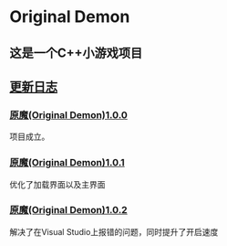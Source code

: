 # Original Demon
这是一个C++小游戏项目
------------
## [更新日志](https://github.com/SpeaceQ/Original-Demon/blob/main/%E6%9B%B4%E6%96%B0%E6%97%A5%E5%BF%97)
### [原魔(Original Demon)1.0.0](https://github.com/SpeaceQ/Original-Demon/blob/main/Original%20Demon1.0.0)
项目成立。
### [原魔(Original Demon)1.0.1](https://github.com/SpeaceQ/Original-Demon/blob/main/Original%20Demon1.0.1)
优化了加载界面以及主界面
### [原魔(Original Demon)1.0.2](https://github.com/SpeaceQ/Original-Demon/blob/main/Original%20Demon1.0.2)
解决了在Visual Studio上报错的问题，同时提升了开启速度
